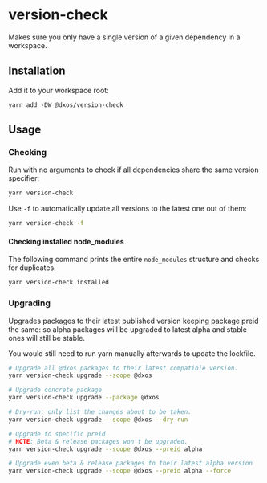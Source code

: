 # version-check

Makes sure you only have a single version of a given dependency in a workspace.

## Installation 

Add it to your workspace root:

```
yarn add -DW @dxos/version-check
```

## Usage

### Checking

Run with no arguments to check if all dependencies share the same version specifier:

```bash
yarn version-check
```

Use `-f` to automatically update all versions to the latest one out of them:

```bash
yarn version-check -f
```

#### Checking installed node_modules

The following command prints the entire `node_modules` structure and checks for duplicates.

```bash
yarn version-check installed
```

### Upgrading

Upgrades packages to their latest published version keeping package preid the same: so alpha packages will be upgraded to latest alpha and stable ones will still be stable.

You would still need to run yarn manually afterwards to update the lockfile.

```bash
# Upgrade all @dxos packages to their latest compatible version.
yarn version-check upgrade --scope @dxos

# Upgrade concrete package
yarn version-check upgrade --package @dxos

# Dry-run: only list the changes about to be taken.
yarn version-check upgrade --scope @dxos --dry-run

# Upgrade to specific preid
# NOTE: Beta & release packages won't be upgraded.
yarn version-check upgrade --scope @dxos --preid alpha

# Upgrade even beta & release packages to their latest alpha version
yarn version-check upgrade --scope @dxos --preid alpha --force
```

